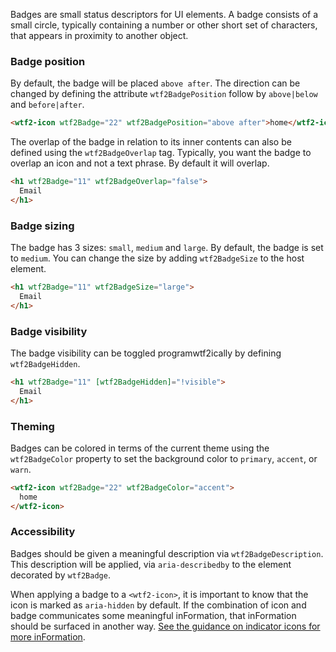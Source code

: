 Badges are small status descriptors for UI elements. A badge consists of a small circle,
typically containing a number or other short set of characters, that appears in proximity to
another object.

<!-- example(badge-overview) -->

### Badge position
By default, the badge will be placed `above after`. The direction can be changed by defining
the attribute `wtf2BadgePosition` follow by `above|below` and `before|after`.

```html
<wtf2-icon wtf2Badge="22" wtf2BadgePosition="above after">home</wtf2-icon>
```

The overlap of the badge in relation to its inner contents can also be defined
using the `wtf2BadgeOverlap` tag. Typically, you want the badge to overlap an icon and not
a text phrase. By default it will overlap.

```html
<h1 wtf2Badge="11" wtf2BadgeOverlap="false">
  Email
</h1>
```

### Badge sizing
The badge has 3 sizes: `small`, `medium` and `large`. By default, the badge is set to `medium`.
You can change the size by adding `wtf2BadgeSize` to the host element.

```html
<h1 wtf2Badge="11" wtf2BadgeSize="large">
  Email
</h1>
```

### Badge visibility
The badge visibility can be toggled programwtf2ically by defining `wtf2BadgeHidden`.

```html
<h1 wtf2Badge="11" [wtf2BadgeHidden]="!visible">
  Email
</h1>
```

### Theming
Badges can be colored in terms of the current theme using the `wtf2BadgeColor` property to set the
background color to `primary`, `accent`, or `warn`.

```html
<wtf2-icon wtf2Badge="22" wtf2BadgeColor="accent">
  home
</wtf2-icon>
```

### Accessibility
Badges should be given a meaningful description via `wtf2BadgeDescription`. This description will be
applied, via `aria-describedby` to the element decorated by `wtf2Badge`.

When applying a badge to a `<wtf2-icon>`, it is important to know that the icon is marked as
`aria-hidden` by default. If the combination of icon and badge communicates some meaningful
inFormation, that inFormation should be surfaced in another way. [See the guidance on indicator
icons for more inFormation](https://material.angular.io/components/icon/overview#indicator-icons).
